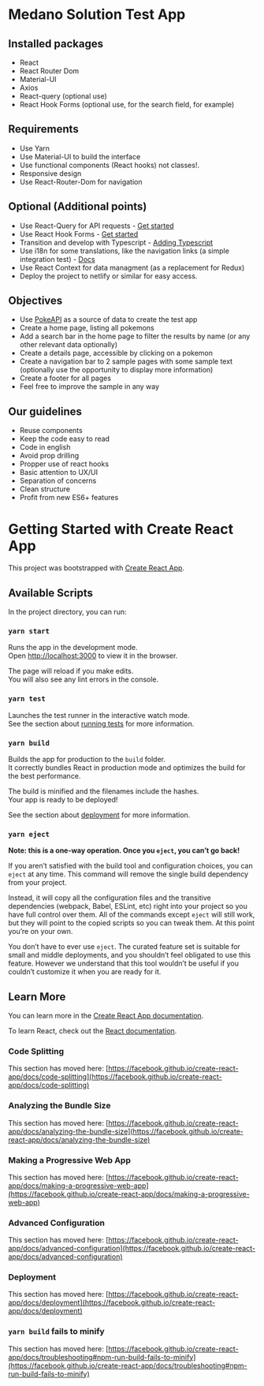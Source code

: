 # Medano Solution Test App

## Installed packages

- React
- React Router Dom
- Material-UI
- Axios
- React-query (optional use)
- React Hook Forms (optional use, for the search field, for example)

## Requirements

- Use Yarn
- Use Material-UI to build the interface
- Use functional components (React hooks) not classes!.
- Responsive design
- Use React-Router-Dom for navigation

## Optional (Additional points)

- Use React-Query for API requests - [Get started](https://react-query.tanstack.com/overview)
- Use React Hook Forms - [Get started](https://react-hook-form.com/get-started)
- Transition and develop with Typescript - [Adding Typescript](https://create-react-app.dev/docs/adding-typescript/)
- Use i18n for some translations, like the navigation links (a simple integration test) - [Docs](https://www.i18next.com/)
- Use React Context for data managment (as a replacement for Redux)
- Deploy the project to netlify or similar for easy access.

## Objectives

- Use [PokeAPI](https://pokeapi.co/) as a source of data to create the test app
- Create a home page, listing all pokemons
- Add a search bar in the home page to filter the results by name (or any other relevant data optionally)
- Create a details page, accessible by clicking on a pokemon
- Create a navigation bar to 2 sample pages with some sample text (optionally use the opportunity to display more information)
- Create a footer for all pages
- Feel free to improve the sample in any way

## Our guidelines

- Reuse components
- Keep the code easy to read
- Code in english
- Avoid prop drilling
- Propper use of react hooks
- Basic attention to UX/UI
- Separation of concerns
- Clean structure
- Profit from new ES6+ features





# Getting Started with Create React App

This project was bootstrapped with [Create React App](https://github.com/facebook/create-react-app).

## Available Scripts

In the project directory, you can run:

### `yarn start`

Runs the app in the development mode.\
Open [http://localhost:3000](http://localhost:3000) to view it in the browser.

The page will reload if you make edits.\
You will also see any lint errors in the console.

### `yarn test`

Launches the test runner in the interactive watch mode.\
See the section about [running tests](https://facebook.github.io/create-react-app/docs/running-tests) for more information.

### `yarn build`

Builds the app for production to the `build` folder.\
It correctly bundles React in production mode and optimizes the build for the best performance.

The build is minified and the filenames include the hashes.\
Your app is ready to be deployed!

See the section about [deployment](https://facebook.github.io/create-react-app/docs/deployment) for more information.

### `yarn eject`

**Note: this is a one-way operation. Once you `eject`, you can’t go back!**

If you aren’t satisfied with the build tool and configuration choices, you can `eject` at any time. This command will remove the single build dependency from your project.

Instead, it will copy all the configuration files and the transitive dependencies (webpack, Babel, ESLint, etc) right into your project so you have full control over them. All of the commands except `eject` will still work, but they will point to the copied scripts so you can tweak them. At this point you’re on your own.

You don’t have to ever use `eject`. The curated feature set is suitable for small and middle deployments, and you shouldn’t feel obligated to use this feature. However we understand that this tool wouldn’t be useful if you couldn’t customize it when you are ready for it.

## Learn More

You can learn more in the [Create React App documentation](https://facebook.github.io/create-react-app/docs/getting-started).

To learn React, check out the [React documentation](https://reactjs.org/).

### Code Splitting

This section has moved here: [https://facebook.github.io/create-react-app/docs/code-splitting](https://facebook.github.io/create-react-app/docs/code-splitting)

### Analyzing the Bundle Size

This section has moved here: [https://facebook.github.io/create-react-app/docs/analyzing-the-bundle-size](https://facebook.github.io/create-react-app/docs/analyzing-the-bundle-size)

### Making a Progressive Web App

This section has moved here: [https://facebook.github.io/create-react-app/docs/making-a-progressive-web-app](https://facebook.github.io/create-react-app/docs/making-a-progressive-web-app)

### Advanced Configuration

This section has moved here: [https://facebook.github.io/create-react-app/docs/advanced-configuration](https://facebook.github.io/create-react-app/docs/advanced-configuration)

### Deployment

This section has moved here: [https://facebook.github.io/create-react-app/docs/deployment](https://facebook.github.io/create-react-app/docs/deployment)

### `yarn build` fails to minify

This section has moved here: [https://facebook.github.io/create-react-app/docs/troubleshooting#npm-run-build-fails-to-minify](https://facebook.github.io/create-react-app/docs/troubleshooting#npm-run-build-fails-to-minify)
